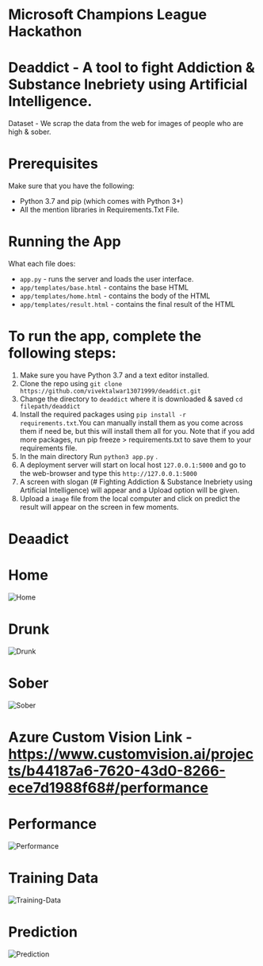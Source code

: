# Microsoft Champions League Hackathon

# Deaddict - A tool to fight Addiction &amp; Substance Inebriety using Artificial Intelligence.

Dataset - We scrap the data from the web for images of people who are high & sober.

# Prerequisites

Make sure that you have the following:

* Python 3.7 and pip (which comes with Python 3+)
* All the mention libraries in Requirements.Txt File.

# Running the App

What each file does:
* ```app.py``` - runs the server and loads the user interface.
* ```app/templates/base.html``` - contains the base HTML
* ```app/templates/home.html``` - contains the body of the HTML
* ```app/templates/result.html``` - contains the final result of the HTML

# To run the app, complete the following steps:

1. Make sure you have Python 3.7 and a text editor installed.
2. Clone the repo using ```git clone https://github.com/vivektalwar13071999/deaddict.git```
3. Change the directory to ```deaddict``` where it is downloaded & saved ```cd filepath/deaddict```
4. Install the required packages using ```pip install -r requirements.txt```.You can manually install them as you come across them if need be, but this will install them all for you. Note that if you add more packages, run pip freeze > requirements.txt to save them to your requirements file.
5. In the main directory  Run ```python3 app.py``` . 
6. A deployment server will start on local host ```127.0.0.1:5000``` and go to the web-browser and type this ```http://127.0.0.1:5000```
7. A screen with slogan (# Fighting Addiction & Substance Inebriety using Artificial Intelligence) will appear and a Upload option will be given.
8. Upload a ```image``` file from the local computer and click on predict the result will appear on the screen in few moments. 

# Deaadict 

# Home
![Home](https://user-images.githubusercontent.com/24211231/96367081-5332ab80-1169-11eb-973b-fb26d41e63a1.png)
# Drunk
![Drunk](https://user-images.githubusercontent.com/24211231/96367091-5fb70400-1169-11eb-8c41-700b04c9ab3e.png)
# Sober
![Sober](https://user-images.githubusercontent.com/24211231/96367098-72313d80-1169-11eb-9e54-cd169e891327.png)

# Azure Custom Vision Link - https://www.customvision.ai/projects/b44187a6-7620-43d0-8266-ece7d1988f68#/performance

# Performance
![Performance](https://user-images.githubusercontent.com/24211231/96367102-79584b80-1169-11eb-9c05-8eeae7544459.png)
# Training Data
![Training-Data](https://user-images.githubusercontent.com/24211231/96367111-7e1cff80-1169-11eb-8d2b-6de1c970afe8.png)
# Prediction
![Prediction](https://user-images.githubusercontent.com/24211231/96367124-883efe00-1169-11eb-9250-553a68ebaf05.png)
